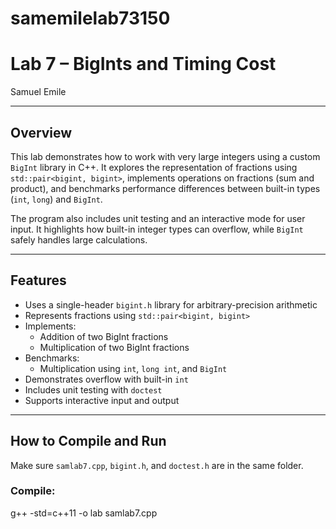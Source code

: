 # samemilelab73150

# Lab 7 – BigInts and Timing Cost
 Samuel Emile  
 


---

## Overview

This lab demonstrates how to work with very large integers using a custom `BigInt` library in C++. It explores the representation of fractions using `std::pair<bigint, bigint>`, implements operations on fractions (sum and product), and benchmarks performance differences between built-in types (`int`, `long`) and `BigInt`.

The program also includes unit testing and an interactive mode for user input. It highlights how built-in integer types can overflow, while `BigInt` safely handles large calculations.

---

## Features

- Uses a single-header `bigint.h` library for arbitrary-precision arithmetic
- Represents fractions using `std::pair<bigint, bigint>`
- Implements:
  - Addition of two BigInt fractions
  - Multiplication of two BigInt fractions
- Benchmarks:
  - Multiplication using `int`, `long int`, and `BigInt`
- Demonstrates overflow with built-in `int`
- Includes unit testing with `doctest`
- Supports interactive input and output

---

## How to Compile and Run

Make sure `samlab7.cpp`, `bigint.h`, and `doctest.h` are in the same folder.

### Compile:

g++ -std=c++11 -o lab samlab7.cpp
